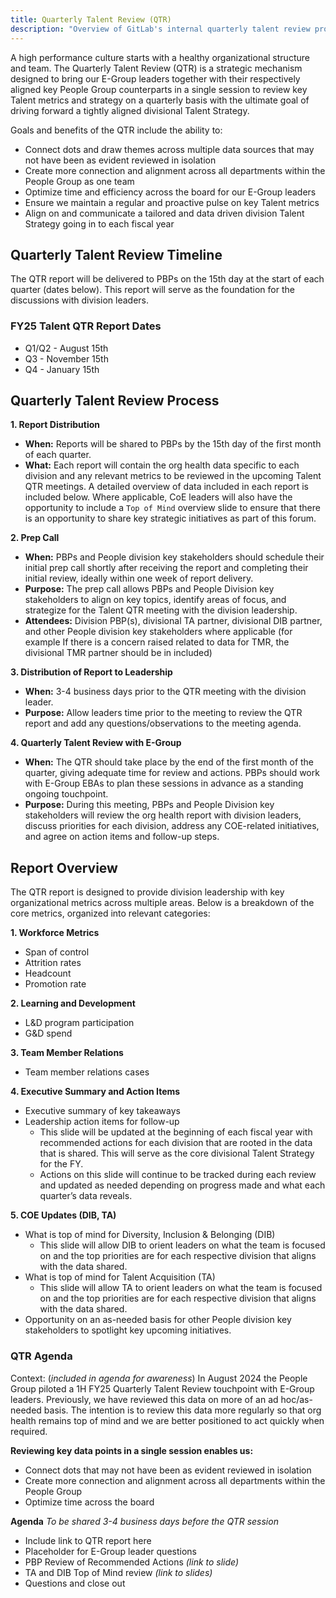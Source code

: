 ```yaml
---
title: Quarterly Talent Review (QTR)
description: "Overview of GitLab's internal quarterly talent review process."
---
```


A high performance culture starts with a healthy organizational structure and team. The Quarterly Talent Review (QTR) is a strategic mechanism designed to bring our E-Group leaders together with their respectively aligned key People Group counterparts in a single session to review key Talent metrics and strategy on a quarterly basis with the ultimate goal of driving forward a tightly aligned divisional Talent Strategy.

Goals and benefits of the QTR include the ability to:

- Connect dots and draw themes across multiple data sources that may not have been as evident reviewed in isolation
- Create more connection and alignment across all departments within the People Group as one team
- Optimize time and efficiency across the board for our E-Group leaders
- Ensure we maintain a regular and proactive pulse on key Talent metrics
- Align on and communicate a tailored and data driven division Talent Strategy going in to each fiscal year

## Quarterly Talent Review Timeline

The QTR report will be delivered to PBPs on the 15th day at the start of each quarter (dates below). This report will serve as the foundation for the discussions with division leaders.

### FY25 Talent QTR Report Dates

- Q1/Q2 - August 15th
- Q3 - November 15th
- Q4 - January 15th

## Quarterly Talent Review Process

**1. Report Distribution**

- **When:** Reports will be shared to PBPs by the 15th day of the first month of each quarter.
- **What:** Each report will contain the org health data specific to each division and any relevant metrics to be reviewed in the upcoming Talent QTR meetings. A detailed overview of data included in each report is included below. Where applicable, CoE leaders will also have the opportunity to include a `Top of Mind` overview slide to ensure that there is an opportunity to share key strategic initiatives as part of this forum.

**2. Prep Call**

- **When:** PBPs and People division key stakeholders should schedule their initial prep call shortly after receiving the report and completing their initial review, ideally within one week of report delivery.
- **Purpose:** The prep call allows PBPs and People Division key stakeholders to align on key topics, identify areas of focus, and strategize for the Talent QTR meeting with the division leadership.
- **Attendees:** Division PBP(s), divisional TA partner, divisional DIB partner, and other People division key stakeholders where applicable (for example If there is a concern raised related to data for TMR, the divisional TMR partner should be in included)

**3. Distribution of Report to Leadership**

- **When:** 3-4 business days prior to the QTR meeting with the division leader.
- **Purpose:** Allow leaders time prior to the meeting to review the QTR report and add any questions/observations to the meeting agenda.

**4. Quarterly Talent Review with E-Group**

- **When:** The QTR should take place by the end of the first month of the quarter, giving adequate time for review and actions. PBPs should work with E-Group EBAs to plan these sessions in advance as a standing ongoing touchpoint.
- **Purpose:** During this meeting, PBPs and People Division key stakeholders will review the org health report with division leaders, discuss priorities for each division, address any COE-related initiatives, and agree on action items and follow-up steps.

## Report Overview

The QTR report is designed to provide division leadership with key organizational metrics across multiple areas. Below is a breakdown of the core metrics, organized into relevant categories:

**1. Workforce Metrics**

- Span of control
- Attrition rates
- Headcount
- Promotion rate

**2. Learning and Development**

- L&D program participation
- G&D spend

**3. Team Member Relations**

- Team member relations cases

**4. Executive Summary and Action Items**

- Executive summary of key takeaways
- Leadership action items for follow-up
  - This slide will be updated at the beginning of each fiscal year with recommended actions for each division that are rooted in the data that is shared. This will serve as the core divisional Talent Strategy for the FY.
  - Actions on this slide will continue to be tracked during each review and updated as needed depending on progress made and what each quarter’s data reveals.

**5. COE Updates (DIB, TA)**

- What is top of mind for Diversity, Inclusion & Belonging (DIB)
  - This slide will allow DIB to orient leaders on what the team is focused on and the top priorities are for each respective division that aligns with the data shared.
- What is top of mind for Talent Acquisition (TA)
  - This slide will allow TA to orient leaders on what the team is focused on and the top priorities are for each respective division that aligns with the data shared.
- Opportunity on an as-needed basis for other People division key stakeholders to spotlight key upcoming initiatives.

### QTR Agenda 

Context: (*included in agenda for awareness*) In August 2024 the People Group piloted a 1H FY25 Quarterly Talent Review touchpoint with E-Group leaders. Previously, we have reviewed this data on more of an ad hoc/as-needed basis. The intention is to review this data more regularly so that org health remains top of mind and we are better positioned to act quickly when required. 

**Reviewing key data points in a single session enables us:**
- Connect dots that may not have been as evident reviewed in isolation
- Create more connection and alignment across all departments within the People Group
- Optimize time across the board

**Agenda**
*To be shared 3-4 business days before the QTR session* 
- Include link to QTR report here  
- Placeholder for E-Group leader questions 
- PBP Review of Recommended Actions *(link to slide)*	
- TA and DIB Top of Mind review *(link to slides)*
- Questions and close out 
  	